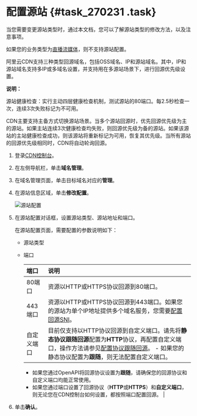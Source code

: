 # 配置源站 {#task_270231 .task}

当您需要变更源站类型时，通过本文档，您可以了解源站类型的修改方法，以及注意事项。

如果您的业务类型为[直播流媒体](../intl.zh-CN/产品简介/应用场景/直播流媒体.md#)，则不支持源站配置。

阿里云CDN支持三种类型回源域名，包括OSS域名、IP和源站域名。其中，IP和源站域名支持多IP或多域名设置，并支持用在多源站场景下，进行回源优先级设置。

**说明：** 

源站健康检查：实行主动四层健康检查机制，测试源站的80端口。每2.5秒检查一次，连续3次失败标记为不可用。

CDN主要支持主备方式切换源站场景。当多个源站回源时，优先回源优先级为主的源站。如果主站连续3次健康检查均失败，则回源优先级为备的源站。如果该源站的主站健康检查成功，则该源站将重新标记为可用，恢复其优先级。当所有源站的回源优先级相同时，CDN将自动轮询回源。

1.  登录[CDN控制台](https://cdn.console.aliyun.com)。
2.  在左侧导航栏，单击**域名管理**。
3.  在域名管理页面，单击目标域名对应的**管理**。
4.  在源站信息区域，单击**修改配置**。 

    ![源站配置](http://static-aliyun-doc.oss-cn-hangzhou.aliyuncs.com/assets/img/223013/156652842953044_zh-CN.png)

5.  在源站配置对话框，设置源站类型、源站地址和端口。 

    在源站配置页面，需要配置的参数说明如下：

    -   源站类型
    -   端口

        |端口|说明|
        |:-|:-|
        |80端口|资源以HTTP或HTTPS协议回源到80端口。|
        |443端口|资源以HTTP或HTTPS协议回源到443端口。如果您的源站为单个IP地址提供多个域名服务，您需要[配置回源SNI](intl.zh-CN/域名管理/回源配置/配置回源SNI.md#)。|
        |自定义端口|目前仅支持以HTTP协议回源到自定义端口。请先将**静态协议跟随回源**配置为**HTTP**协议，再配置自定义端口，操作方法请参见[配置协议跟随回源](intl.zh-CN/域名管理/回源配置/配置回源协议.md#)。         -   如果您的静态协议配置为**跟随**，则无法配置自定义端口。
        -   如果您通过OpenAPI将回源协议设置为**跟随**，请确保您的回源协议和自定义端口均能正常使用。
        -   如果您通过端口设置了回源协议（**HTTP**或**HTTPS**）和**自定义端口**，则无论您在CDN控制台如何设置，都按照端口配置回源。
 |

6.  单击**确认**。

